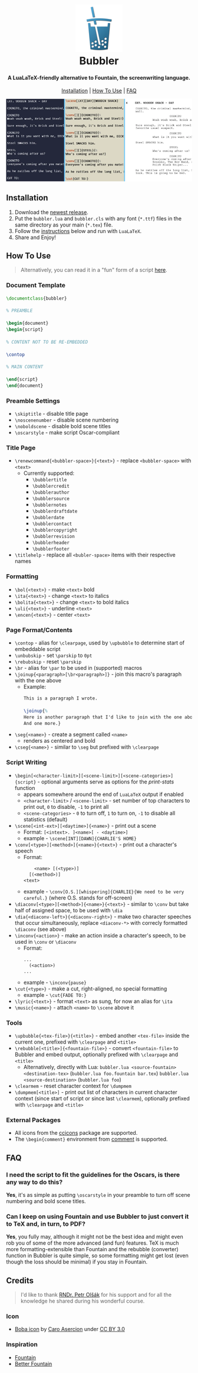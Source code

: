 <h1 align="center">
    <br>
    <img src="ICON.webp" height=128>
    <br>
    Bubbler
    <br>
</h1>

<h4 align="center">A LuaLaTeX-friendly alternative to Fountain, the screenwriting language.</h4>

<!-- <p align="center">
    <img src="https://img.shields.io/badge/Badge-black?style=for-the-badge">
</p> -->

<p align="center">
    <a href="#installation">Installation</a> |
    <a href="#how-to-use">How To Use</a> |
    <a href="#faq">FAQ</a>
</p>

![Screenshot](APP.webp)

## Installation

1. Download the [newest release](https://github.com/atedifor/bubbler/releases/latest).
2. Put the `bubbler.lua` and `bubbler.cls` with any font (`*.ttf`) files in the same directory as your main (`*.tex`) file.
3. Follow the [instructions](#how-to-use) below and run with `LuaLaTeX`.
4. Share and Enjoy!

## How To Use

> Alternatively, you can read it in a "fun" form of a script [here](Example-Script/Example-Script.pdf).

### Document Template

```tex
\documentclass{bubbler}

% PREAMBLE

\begin{document}
\begin{script}

% CONTENT NOT TO BE RE-EMBEDDED

\contop

% MAIN CONTENT

\end{script}
\end{document}
```

### Preamble Settings

- `\skiptitle` - disable title page
- `\noscenenumber` - disable scene numbering
- `\noboldscene` - disable bold scene titles
- `\oscarstyle` - make script Oscar-compliant

### Title Page

- `\renewcommand{<bubbler-space>}{<text>}` - replace `<bubbler-space>` with `<text>`
    - Currently supported:
        - `\bubblertitle`
        - `\bubblercredit`
        - `\bubblerauthor`
        - `\bubblersource`
        - `\bubblernotes`
        - `\bubblerdraftdate`
        - `\bubblerdate`
        - `\bubblercontact`
        - `\bubblercopyright`
        - `\bubblerrevision`
        - `\bubblerheader`
        - `\bubblerfooter`
- `\titlehelp` - replace all `<bubler-space>` items with their respective names

### Formatting

- `\bol{<text>}` - make `<text>` bold
- `\ita{<text>}` - change `<text>` to italics
- `\bolita{<text>}` - change `<text>` to bold italics
- `\uli{<text>}` - underline `<text>`
- `\encen{<text>}` - center `<text>`

### Page Format/Contents

- `\contop` - alias for `\clearpage`, used by `\upbubble` to determine start of embeddable script
- `\unbubskip` - set `\parskip` to `0pt`
- `\rebubskip` - reset `\parskip`
- `\br` - alias for `\par` to be used in (supported) macros
- `\joinup{<paragraph>[\br<paragraph>]}` - join this macro's paragraph with the one above
    - Example:
      ```tex
      This is a paragraph I wrote.

      \joinup{%
      Here is another paragraph that I'd like to join with the one above.\br
      And one more.}
      ```
- `\seg{<name>}` - create a segment called `<name>`
    - renders as centered and bold
- `\cseg{<name>}` - similar to `\seg` but prefixed with `\clearpage`

### Script Writing

- `\begin[<character-limit>][<scene-limit>][<scene-categories>]{script}` - optional arguments serve as options for the *print-stats* function
    - appears somewhere around the end of `LuaLaTeX` output if enabled
    - `<character-limit>` / `<scene-limit>` - set number of top characters to print out, `0` to disable, `-1` to print all
    - `<scene-categories>` - `0` to turn off, `1` to turn on, `-1` to disable all statistics (default)
- `\scene[<int-ext>][<daytime>]{<name>}` - print out a scene
    - Format:
      `[<intext>. ]<name>[ - <daytime>]`
    - example - `\scene[INT][DAWN]{CHARLIE'S HOME}`
- `\conv[<type>][<method>]{<name>}{<text>}` - print out a character's speech
    - Format:
      ```
          <name> [(<type>)]
        [(<method>)]
      <text>
      ```
    - example - `\conv[O.S.][whispering]{CHARLIE}{We need to be very careful.}`
      (where O.S. stands for off-screen)
- `\diaconv[<type>][<method>]{<name>}{<text>}` - similar to `\conv` but take half of assigned space, to be used with `\dia`
- `\dia{<diaconv-left>}{<diaconv-right>}` - make two character speeches that occur simultaneously, replace `<diaconv-*>` with correcly formatted `\diaconv` (see above)
- `\inconv{<action>}` - make an action inside a character's speech, to be used in `\conv` or `\diaconv`
    - Format:
        ```
        ...
          (<action>)
        ...
        ```
    - example - `\inconv{pause}`
- `\cut{<type>}` - make a cut, right-aligned, no special formatting
    - example - `\cut{FADE TO:}`
- `\lyric{<text>}` - format `<text>` as sung, for now an alias for `\ita`
- `\music{<name>}` - attach `<name>` to `\scene` above it

### Tools

- `\upbubble{<tex-file>}{<title>}` - embed another `<tex-file>` inside the current one, prefixed with `\clearpage` and `<title>`
- `\rebubble[<title>]{<fountain-file>}` - convert `<fountain-file>` to Bubbler and embed output, optionally prefixed with `\clearpage` and `<title>`
    - Alternatively, directly with Lua:
      `bubbler.lua <source-fountain> <destination-tex>` (`bubbler.lua foo.fountain bar.tex`)
      `bubbler.lua <source-destination>` (`bubbler.lua foo`)
- `\clearmem` - reset character context for `\dumpmem`
- `\dumpmem[<title>]` - print out list of characters in current character context (since start of script or since last `\clearmem`), optionally prefixed with `\clearpage` and `<title>`

### External Packages

- All icons from the [ccicons](https://ctan.org/pkg/ccicons) package are supported.
- The `\begin{comment}` environment from [comment](https://ctan.org/pkg/comment) is supported.

## FAQ

### I need the script to fit the guidelines for the Oscars, is there any way to do this?

**Yes**, it's as simple as putting `\oscarstyle` in your preamble to turn off scene numbering and bold scene titles.

### Can I keep on using Fountain and use Bubbler to just convert it to TeX and, in turn, to PDF?

**Yes**, you fully may, although it might not be the best idea and might even rob you of some of the more advanced (and fun) features. TeX is much more formatting-extensible than Fountain and the rebubble (converter) function in Bubbler is quite simple, so some formatting might get lost (even though the loss should be minimal) if you stay in Fountain.

## Credits

> I'd like to thank [RNDr. Petr Olšák](https://petr.olsak.net/) for his support and for all the knowledge he shared during his wonderful course.

### Icon

- [Boba icon](https://game-icons.net/1x1/caro-asercion/boba.html) by [Caro Asercion](https://game-icons.net/) under [CC BY 3.0](http://creativecommons.org/licenses/by/3.0/)

### Inspiration

- [Fountain](https://fountain.io/)
- [Better Fountain](https://github.com/piersdeseilligny/betterfountain)

